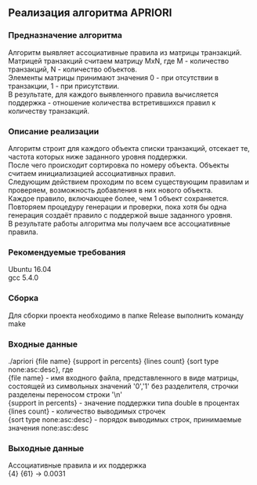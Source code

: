 <h2> Реализация алгоритма APRIORI </h2>
<h3> Предназначение алгоритма </h3>
Алгоритм выявляет ассоциативные правила из матрицы транзакций.<br>
Матрицей транзакций считаем матрицу MxN, где M - количество транзакций, N - количество объектов.<br>
Элементы матрицы принимают значения 0 - при отсутствии в транзакции, 1 - при присутствии.<br>
В результате, для каждого выявленного правила вычисляется поддержка - отношение количества встретившихся правил к количеству транзакций.<br>
<h3> Описание реализации </h3>
Алгоритм строит для каждого объекта списки транзакций, отсекает те, частота которых ниже заданного уровня поддержки.<br>
После чего происходит сортировка по номеру объекта. Объекты считаем инициализацией ассоциативных правил.<br>
Следующим действием проходим по всем существующим правилам и проверяем, возможность добавления в них нового объекта.<br>
Каждое правило, включающее более, чем 1  объект сохраняется.
Повторяем процедуру генерации и проверки, пока хотя бы одна генерация создаёт правило с поддержой выше заданного уровня.<br>
В результате работы алгоритма мы получаем все ассоциативные правила.
<h3> Рекомендуемые требования </h3>
Ubuntu 16.04<br>
gcc 5.4.0<br>
<h3> Сборка </h3>
Для сборки проекта необходимо в папке Release выполнить команду make
<h3> Входные данные </h3>
./apriori {file name} {support in percents} {lines count} {sort type none:asc:desc}, где <br>
{file name} - имя входного файла, представленного в виде матрицы, состоящей из символьных значений '0','1' без разделителя, строчки разделены  переносом строки '\n' <br>
{support in percents} - значение поддержки типа double в процентах <br>
{lines count} - количество выводимых строчек <br>
{sort type none:asc:desc} - порядок выводимых строк, принимаемые значения none:asc:desc <br>
<h3> Выходные данные </h3>
Ассоциативные правила и их поддержка <br>
{4} {61} -> 0.0031 <br>

